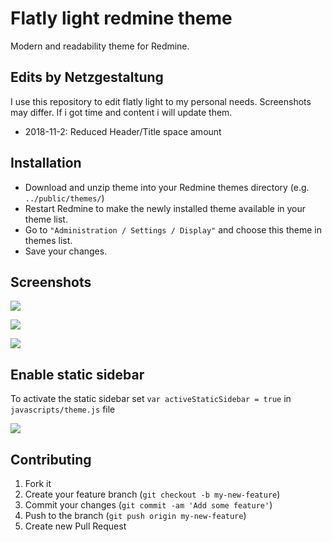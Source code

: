 # Flatly light redmine theme #
Modern and readability theme for Redmine.

## Edits by Netzgestaltung
I use this repository to edit flatly light to my personal needs. Screenshots may differ. If i got time and content i will update them.
* 2018-11-2: Reduced Header/Title space amount

## Installation

* Download and unzip theme into your Redmine themes directory (e.g. ` ../public/themes/`)
* Restart Redmine to make the newly installed theme available in your theme list.
* Go to `"Administration / Settings / Display"` and choose this theme in themes list.
* Save your changes.

## Screenshots
![](https://raw.githubusercontent.com/Nitrino/flatly_light_redmine/master/screenshots/screen_1.png)

![](https://raw.githubusercontent.com/Nitrino/flatly_light_redmine/master/screenshots/screen_2.png)

![](https://raw.githubusercontent.com/Nitrino/flatly_light_redmine/master/screenshots/screen_3.png)

## Enable static sidebar
To activate the static sidebar set `var activeStaticSidebar = true` in `javascripts/theme.js` file

![](https://raw.githubusercontent.com/Nitrino/flatly_light_redmine/master/screenshots/screen_4.png)

## Contributing
1. Fork it
2. Create your feature branch (`git checkout -b my-new-feature`)
3. Commit your changes (`git commit -am 'Add some feature'`)
4. Push to the branch (`git push origin my-new-feature`)
5. Create new Pull Request
